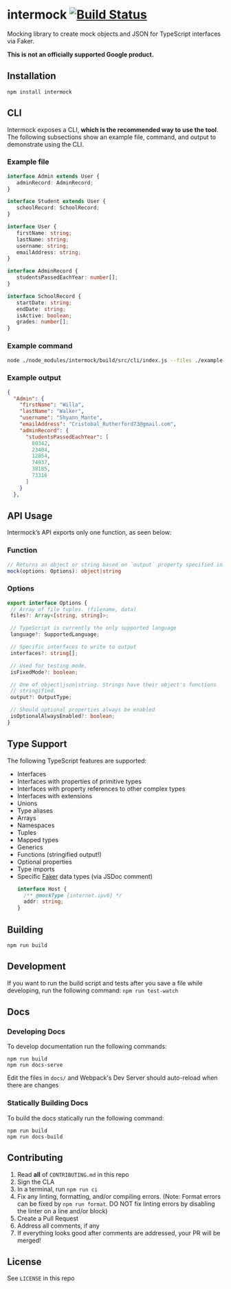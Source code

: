 # intermock [![Build Status](https://api.travis-ci.org/google/intermock.svg?branch=master)](https://travis-ci.org/google/intermock)
Mocking library to create mock objects and JSON for TypeScript interfaces via Faker.

**This is not an officially supported Google product.**

## Installation
```
npm install intermock
```

## CLI
Intermock exposes a CLI, **which is the recommended way to use the tool**. The following subsections show an example file, command, and output to demonstrate using the CLI.

### Example file
```typescript
interface Admin extends User {
   adminRecord: AdminRecord;
}

interface Student extends User {
   schoolRecord: SchoolRecord;
}

interface User {
   firstName: string;
   lastName: string;
   username: string;
   emailAddress: string;
}

interface AdminRecord {
   studentsPassedEachYear: number[];
}

interface SchoolRecord {
   startDate: string;
   endDate: string;
   isActive: boolean;
   grades: number[];
}
```

### Example command
```bash
node ./node_modules/intermock/build/src/cli/index.js --files ./example-file.ts --interfaces "Admin"
```

### Example output
```json
{
  "Admin": {
    "firstName": "Willa",
    "lastName": "Walker",
    "username": "Shyann_Mante",
    "emailAddress": "Cristobal_Rutherford73@gmail.com",
    "adminRecord": {
      "studentsPassedEachYear": [
        80342,
        23404,
        12854,
        74937,
        38185,
        73316
      ]
    }
  },
```

## API Usage
Intermock’s API exports only one function, as seen below:

### Function
```typescript
// Returns an object or string based on `output` property specified in `Options`
mock(options: Options): object|string
```

### Options
```typescript
export interface Options {
 // Array of file tuples. (filename, data)
 files?: Array<[string, string]>;

 // TypeScript is currently the only supported language
 language?: SupportedLanguage;

 // Specific interfaces to write to output
 interfaces?: string[];

 // Used for testing mode,
 isFixedMode?: boolean;

 // One of object|json|string. Strings have their object's functions
 // stringified.
 output?: OutputType;

 // Should optional properties always be enabled
 isOptionalAlwaysEnabled?: boolean;
}
```

## Type Support
The following TypeScript features are supported:
- Interfaces
- Interfaces with properties of primitive types
- Interfaces with property references to other complex types
- Interfaces with extensions
- Unions
- Type aliases
- Arrays
- Namespaces
- Tuples
- Mapped types
- Generics
- Functions (stringified output!)
- Optional properties
- Type imports
- Specific [Faker](https://github.com/marak/Faker.js/#api-methods) data types (via JSDoc comment)
  ```ts
  interface Host {
    /** @mockType {internet.ipv6} */
    addr: string;
  }
  ```


## Building
`npm run build`

## Development
If you want to run the build script and tests after you save a file while developing,
run the following command:
`npm run test-watch`

## Docs
### Developing Docs
To develop documentation run the following commands:
```
npm run build
npm run docs-serve
```

Edit the files in `docs/` and Webpack's Dev Server should auto-reload when there are changes

### Statically Building Docs
To build the docs statically run the following command:
```
npm run build
npm run docs-build
```

## Contributing
1. Read **all** of `CONTRIBUTING.md` in this repo
1. Sign the CLA
1. In a terminal, run `npm run ci`
1. Fix any linting, formatting, and/or compiling errors. (Note: Format errors can be fixed by `npm run format`. DO NOT fix linting errors by disabling the linter on a line and/or block)
1. Create a Pull Request
1. Address all comments, if any
1. If everything looks good after comments are addressed, your PR will be merged!

## License
See `LICENSE` in this repo
